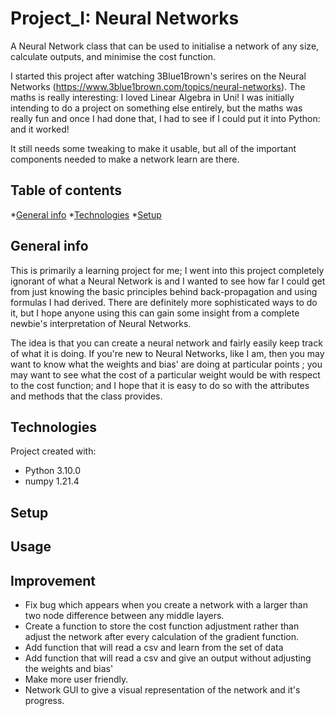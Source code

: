 # Project_I: Neural Networks

A Neural Network class that can be used to initialise a network of any size, calculate outputs, and minimise the cost function. 

I started this project after watching 3Blue1Brown's serires on the Neural Networks (https://www.3blue1brown.com/topics/neural-networks). The maths is really interesting: I loved Linear Algebra in Uni! I was initially intending to do a project on something else entirely, but the maths was really fun and once I had done that, I had to see if I could put it into Python: and it worked!

It still needs some tweaking to make it usable, but all of the important components needed to make a network learn are there.

## Table of contents
*[General info](#General-info)
*[Technologies](#Technologies)
*[Setup](*Setup)

## General info

This is primarily a learning project for me; I went into this project completely ignorant of what a Neural Network is and I wanted to see how far I could get from just knowing the basic principles behind back-propagation and using formulas I had derived. There are definitely more sophisticated ways to do it, but I hope anyone using this can gain some insight from a complete newbie's interpretation of Neural Networks.

The idea is that you can create a neural network and fairly easily keep track of what it is doing. If you're new to Neural Networks, like I am, then you  may want to know what the weights and bias' are doing at particular points ; you may want to see what the cost of a particular weight would be with respect to the cost function; and I hope that it is easy to do so with the attributes and methods that the class provides.

## Technologies
Project created with:
 - Python 3.10.0
 - numpy 1.21.4
 
## Setup


## Usage


## Improvement

 - Fix bug which appears when you create a network with a larger than two node difference between any middle layers.
 - Create a function to store the cost function adjustment rather than adjust the network after every calculation of the gradient function. 
 - Add function that will read a csv and learn from the set of data
 - Add function that will read a csv and give an output without adjusting the weights and bias'
 - Make more user friendly.
 - Network GUI to give a visual representation of the network and it's progress.


